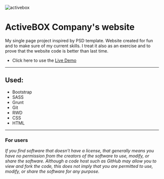 
![activebox](https://user-images.githubusercontent.com/28759821/29277899-615a9428-8113-11e7-8c72-24b232f467ad.jpg)

<h1>ActiveBOX Company's website</h1>
<p>My single page project inspired by PSD template. Website created for fun and to make sure of my current skills. I treat it also as an exercise and to prove that the website code is better than last time. </p>
<ul>
  <li>Click here to use the <a href="https://radoslawperczynski.github.io/-website-Activebox_Website_PSD_v2/" target="_blank"> Live Demo </a></li>
</ul>
<hr>

<h2>Used:</h2>
<ul>
  <li>Bootstrap</li>
  <li>SASS</li>
  <li>Grunt</li>
  <li>Git</li>
  <li>RWD</li>
  <li>CSS</li>
  <li>HTML</li>
</ul>

<hr>

<h3>For users</h3>
<i>If you find software that doesn’t have a license, that generally means you have no permission from the creators of the software to use, modify, or share the software. Although a code host such as GitHub may allow you to view and fork the code, this does not imply that you are permitted to use, modify, or share the software for any purpose.</i>
